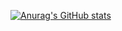 [![Anurag's GitHub stats](https://github-readme-stats.vercel.app/api?username=mokaily&show_icons=true&include_all_commits=false&count_private=true)](https://mokaily.com/)

